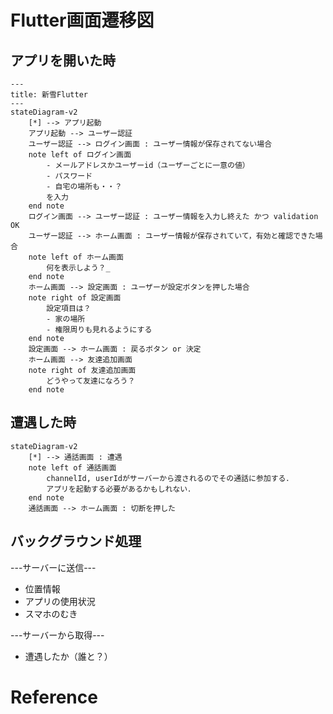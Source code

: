 # Flutter画面遷移図
## アプリを開いた時
```mermaid
---
title: 新雪Flutter
---
stateDiagram-v2
	[*] --> アプリ起動
	アプリ起動 --> ユーザー認証
	ユーザー認証 --> ログイン画面 : ユーザー情報が保存されてない場合
	note left of ログイン画面
		- メールアドレスかユーザーid（ユーザーごとに一意の値）
		- パスワード
		- 自宅の場所も・・？
		を入力
	end note
	ログイン画面 --> ユーザー認証 : ユーザー情報を入力し終えた かつ validation OK
	ユーザー認証 --> ホーム画面 : ユーザー情報が保存されていて，有効と確認できた場合
	note left of ホーム画面
		何を表示しよう？_
	end note
	ホーム画面 --> 設定画面 : ユーザーが設定ボタンを押した場合
	note right of 設定画面
		設定項目は？
		- 家の場所
		- 権限周りも見れるようにする
	end note
	設定画面 --> ホーム画面 : 戻るボタン or 決定
	ホーム画面 --> 友達追加画面
	note right of 友達追加画面
		どうやって友達になろう？
	end note
```
## 遭遇した時
```mermaid
stateDiagram-v2
	[*] --> 通話画面 : 遭遇
	note left of 通話画面
		channelId, userIdがサーバーから渡されるのでその通話に参加する．
		アプリを起動する必要があるかもしれない．
	end note
	通話画面 --> ホーム画面 : 切断を押した
```
## バックグラウンド処理
---サーバーに送信---
- 位置情報
- アプリの使用状況
- スマホのむき

---サーバーから取得---
- 遭遇したか（誰と？）
# Reference


